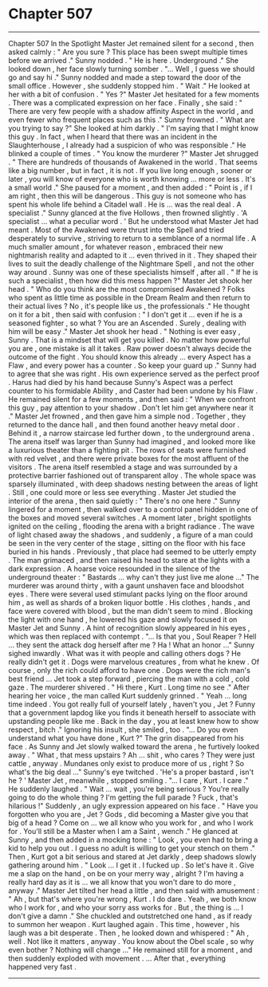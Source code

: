 
# Chapter 507


---

Chapter 507 ln the Spotlight
Master Jet remained silent for a second , then asked calmly :
" Are you sure ? This place has been swept multiple times before we arrived ."
Sunny nodded .
" He is here . Underground ."
She looked down , her face slowly turning somber .
"... Well , I guess we should go and say hi ."
Sunny nodded and made a step toward the door of the small office . However , she suddenly stopped him .
" Wait ."
He looked at her with a bit of confusion .
" Yes ?"
Master Jet hesitated for a few moments . There was a complicated expression on her face . Finally , she said :
" There are very few people with a shadow affinity Aspect in the world , and even fewer who frequent places such as this ."
Sunny frowned .
" What are you trying to say ?"
She looked at him darkly .
" I'm saying that I might know this guy . In fact , when I heard that there was an incident in the Slaughterhouse , I already had a suspicion of who was responsible ."
He blinked a couple of times .
" You know the murderer ?"
Master Jet shrugged .
" There are hundreds of thousands of Awakened in the world . That seems like a big number , but in fact , it is not . If you live long enough , sooner or later , you will know of everyone who is worth knowing … more or less . It's a small world ."
She paused for a moment , and then added :
" Point is , if I am right , then this will be dangerous . This guy is not someone who has spent his whole life behind a Citadel wall . He is … was the real deal . A specialist ."
Sunny glanced at the five Hollows , then frowned slightly .
'A specialist … what a peculiar word . '
But he understood what Master Jet had meant . Most of the Awakened were thrust into the Spell and tried desperately to survive , striving to return to a semblance of a normal life . A much smaller amount , for whatever reason , embraced their new nightmarish reality and adapted to it … even thrived in it . They shaped their lives to suit the deadly challenge of the Nightmare Spell , and not the other way around .
Sunny was one of these specialists himself , after all .
" If he is such a specialist , then how did this mess happen ?"
Master Jet shook her head .
" Who do you think are the most compromised Awakened ? Folks who spent as little time as possible in the Dream Realm and then return to their actual lives ? No , it's people like us , the professionals ."
He thought on it for a bit , then said with confusion :
" I don't get it … even if he is a seasoned fighter , so what ? You are an Ascended . Surely , dealing with him will be easy ."
Master Jet shook her head .
" Nothing is ever easy , Sunny . That is a mindset that will get you killed . No matter how powerful you are , one mistake is all it takes . Raw power doesn't always decide the outcome of the fight . You should know this already … every Aspect has a Flaw , and every power has a counter . So keep your guard up ."
Sunny had to agree that she was right . His own experience served as the perfect proof . Harus had died by his hand because Sunny's Aspect was a perfect counter to his formidable Ability , and Caster had been undone by his Flaw .
He remained silent for a few moments , and then said :
" When we confront this guy , pay attention to your shadow . Don't let him get anywhere near it ."
Master Jet frowned , and then gave him a simple nod .
Together , they returned to the dance hall , and then found another heavy metal door . Behind it , a narrow staircase led further down , to the underground arena .
The arena itself was larger than Sunny had imagined , and looked more like a luxurious theater than a fighting pit . The rows of seats were furnished with red velvet , and there were private boxes for the most affluent of the visitors . The arena itself resembled a stage and was surrounded by a protective barrier fashioned out of transparent alloy .
The whole space was sparsely illuminated , with deep shadows nesting between the areas of light . Still , one could more or less see everything .
Master Jet studied the interior of the arena , then said quietly :
" There's no one here ."
Sunny lingered for a moment , then walked over to a control panel hidden in one of the boxes and moved several switches .
A moment later , bright spotlights ignited on the ceiling , flooding the arena with a bright radiance . The wave of light chased away the shadows , and suddenly , a figure of a man could be seen in the very center of the stage , sitting on the floor with his face buried in his hands . Previously , that place had seemed to be utterly empty .
The man grimaced , and then raised his head to stare at the lights with a dark expression . A hoarse voice resounded in the silence of the underground theater :
" Bastards … why can't they just live me alone …"
The murderer was around thirty , with a gaunt unshaven face and bloodshot eyes . There were several used stimulant packs lying on the floor around him , as well as shards of a broken liquor bottle .
His clothes , hands , and face were covered with blood , but the man didn't seem to mind .
Blocking the light with one hand , he lowered his gaze and slowly focused it on Master Jet and Sunny .
A hint of recognition slowly appeared in his eyes , which was then replaced with contempt .
"... Is that you , Soul Reaper ? Hell … they sent the attack dog herself after me ? Ha ! What an honor …"
Sunny sighed inwardly .
What was it with people and calling others dogs ? He really didn't get it . Dogs were marvelous creatures , from what he knew . Of course , only the rich could afford to have one . Dogs were the rich man's best friend …
Jet took a step forward , piercing the man with a cold , cold gaze . The murderer shivered .
" Hi there , Kurt . Long time no see ."
After hearing her voice , the man called Kurt suddenly grinned .
" Yeah ... long time indeed . You got really full of yourself lately , haven't you , Jet ? Funny that a government lapdog like you finds it beneath herself to associate with upstanding people like me . Back in the day , you at least knew how to show respect , bitch ."
Ignoring his insult , she smiled , too .
"... Do you even understand what you have done , Kurt ?"
The grin disappeared from his face . As Sunny and Jet slowly walked toward the arena , he furtively looked away .
" What , that mess upstairs ? Ah … shit , who cares ? They were just cattle , anyway . Mundanes only exist to produce more of us , right ? So what's the big deal ..."
Sunny's eye twitched .
'He's a proper bastard , isn't he ? '
Master Jet , meanwhile , stopped smiling .
"... I care , Kurt . I care ."
He suddenly laughed .
" Wait … wait , you're being serious ? You're really going to do the whole thing ? I'm getting the full parade ? Fuck , that's hilarious !"
Suddenly , an ugly expression appeared on his face .
" Have you forgotten who you are , Jet ? Gods , did becoming a Master give you that big of a head ? Come on … we all know who you work for , and who I work for . You'll still be a Master when I am a Saint , wench ."
He glanced at Sunny , and then added in a mocking tone :
" Look , you even had to bring a kid to help you out . I guess no adult is willing to get your stench on them ."
Then , Kurt got a bit serious and stared at Jet darkly , deep shadows slowly gathering around him .
" Look … I get it . I fucked up . So let's have it . Give me a slap on the hand , on be on your merry way , alright ? I'm having a really hard day as it is ... we all know that you won't dare to do more , anyway ."
Master Jet tilted her head a little , and then said with amusement :
" Ah , but that's where you're wrong , Kurt . I do dare . Yeah , we both know who I work for , and who your sorry ass works for . But , the thing is … I don't give a damn ."
She chuckled and outstretched one hand , as if ready to summon her weapon .
Kurt laughed again . This time , however , his laugh was a bit desperate .
Then , he looked down and whispered :
" Ah , well . Not like it matters , anyway . You know about the Obel scale , so why even bother ? Nothing will change …"
He remained still for a moment , and then suddenly exploded with movement .
… After that , everything happened very fast .

---

